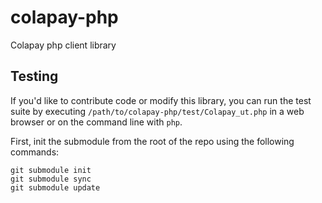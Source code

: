 colapay-php
===========

Colapay php client library

## Testing

If you'd like to contribute code or modify this library, you can run the test suite
by executing `/path/to/colapay-php/test/Colapay_ut.php` in a web browser or on the
command line with `php`.

First, init the submodule from the root of the repo using the following commands:

    git submodule init
    git submodule sync
    git submodule update
